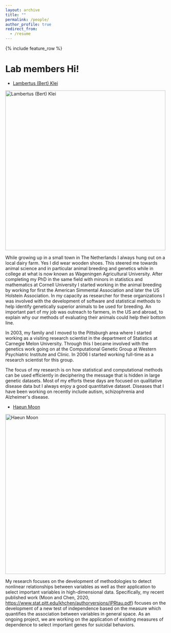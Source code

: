 ```yaml
---
layout: archive
title: ""
permalink: /people/
author_profile: true
redirect_from:
  - /resume
---
```


{% include feature_row %}

# Lab members Hi!

- [Lambertus (Bert) Klei]()

<img src="../images/Bert.png" alt="Lambertus (Bert) Klei" width="500"/>

While growing up in a small town in The Netherlands I always hung out on a local dairy farm. Yes I did wear wooden shoes. This steered me towards animal science and in particular animal breeding and genetics while in college at what is now known as Wageningen Agricultural University. After completing my PhD in the same field with minors in statistics and mathematics at Cornell University I started working in the animal breeding by working for first the American Simmental Association and later the US Holstein Association. In my capacity as researcher for these organizations I was involved with the development of software and statistical methods to help identify genetically superior animals to be used for breeding. An important part of my job was outreach to farmers, in the US and abroad, to explain why our methods of evaluating their animals could help their bottom line.

In 2003, my family and I moved to the Pittsburgh area where I started working as a visiting research scientist in the department of Statistics at Carnegie Melon University. Through this I became involved with the genetics work going on at the Computational Genetic Group at Western Psychiatric Institute and Clinic. In 2006 I started working full-time as a research scientist for this group.

The focus of my research is on how statistical and computational methods can be used efficiently in deciphering the message that is hidden in large genetic datasets. Most of my efforts these days are focused on qualitative disease data but I always enjoy a good quantitative dataset. Diseases that I have been working on recently include autism, schizophrenia and Alzheimer's disease.


- [Haeun Moon]()

<img src="HM.png" alt="Haeun Moon" width="500"/>

My research focuses on the development of methodologies to detect nonlinear relationships between variables as well as their application to select important variables in high-dimensional data. Specifically, my recent published work (Moon and Chen, 2020, https://www.stat.pitt.edu/khchen/authorversions/IPRtau.pdf) focuses on the development of a new test of independence based on the measure which quantifies the association between variables in general space. As an ongoing project, we are working on the application of existing measures of dependence to select important genes for suicidal behaviors.
